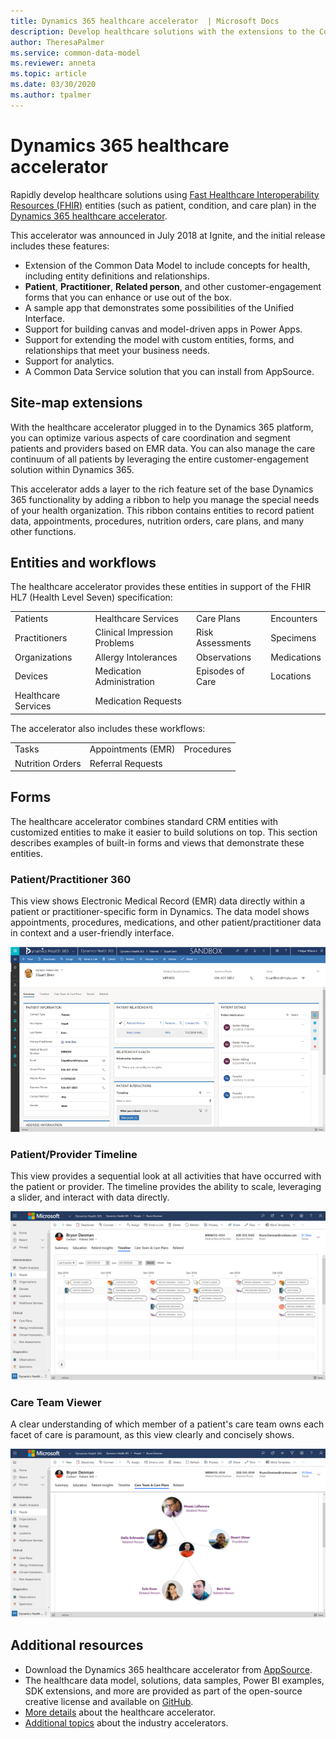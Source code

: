```yaml
---
title: Dynamics 365 healthcare accelerator  | Microsoft Docs
description: Develop healthcare solutions with the extensions to the Common Data Model and built-in forms and views of the Dynamics 365 healthcare accelerator.
author: TheresaPalmer
ms.service: common-data-model
ms.reviewer: anneta
ms.topic: article
ms.date: 03/30/2020
ms.author: tpalmer
---
```


<!-- from editor: In line 60, should it be Dynamics 365? -->


# Dynamics 365 healthcare accelerator

Rapidly develop healthcare solutions using [Fast Healthcare Interoperability Resources (FHIR)](https://www.hl7.org/fhir/overview.html) entities (such as patient, condition, and care plan) in the [Dynamics 365 healthcare accelerator](https://appsource.microsoft.com/product/dynamics-365/msemr.healthcarecommondatamodel?tab=Overview).

This accelerator was announced in July 2018 at Ignite, and the initial release includes these features:

- Extension of the Common Data Model to include concepts for health, including entity definitions and relationships.
- **Patient**, **Practitioner**, **Related person**, and other customer-engagement forms that you can enhance or use out of the box.
- A sample app that demonstrates some possibilities of the Unified Interface.
- Support for building canvas and model-driven apps in Power Apps.
- Support for extending the model with custom entities, forms, and relationships that meet your business needs.
- Support for analytics.
- A Common Data Service solution that you can install from AppSource.

## Site-map extensions

With the healthcare accelerator plugged in to the Dynamics 365 platform, you can optimize various aspects of care coordination and segment patients and providers based on EMR data. You can also manage the care continuum of all patients by leveraging the entire customer-engagement solution within Dynamics 365.

This accelerator adds a layer to the rich feature set of the base Dynamics 365 functionality by adding a ribbon to help you manage the special needs of your health organization. This ribbon contains entities to record patient data, appointments, procedures, nutrition orders, care plans, and many other functions.

## Entities and workflows

The healthcare accelerator provides these entities in support of the FHIR HL7 (Health Level Seven) specification:

| | | | |
| ------- | -----------------|------------------| ------------|
| Patients | Healthcare Services | Care Plans | Encounters |
|Practitioners | Clinical Impression Problems | Risk Assessments |Specimens|
|Organizations | Allergy Intolerances | Observations |Medications |
|Devices | Medication Administration | Episodes of Care |Locations |
| Healthcare Services | Medication Requests | | |

The accelerator also includes these workflows:

| | | |
| ------- | -----------------|------------------|
|Tasks | Appointments (EMR) | Procedures|
|Nutrition Orders | Referral Requests |

## Forms

The healthcare accelerator combines standard CRM entities with customized entities to make it easier to build solutions on top. This section describes examples of built-in forms and views that demonstrate these entities.

### Patient/Practitioner 360

This view shows Electronic Medical Record (EMR) data directly within a patient or practitioner-specific form in Dynamics. The data model shows appointments, procedures, medications, and other patient/practitioner data in context and a user-friendly interface.

![Patient Practitioner 360](media/health-patientpractitioner.png)

### Patient/Provider Timeline

This view provides a sequential look at all activities that have occurred with the patient or provider. The timeline provides the ability to scale, leveraging a slider, and interact with data directly.

![Patient Provider Timeline](media/TimelineNew.PNG)

### Care Team Viewer

A clear understanding of which member of a patient's care team owns each facet of care is paramount, as this view clearly and concisely shows.

![Care Team Viewer](media/CareTeamNew.PNG)

## Additional resources

- Download the Dynamics 365 healthcare accelerator from [AppSource](https://appsource.microsoft.com/product/dynamics-365/msemr.healthcarecommondatamodel?tab=Overview).
- The healthcare data model, solutions, data samples, Power BI examples, SDK extensions, and more are provided as part of the open-source creative license and available on [GitHub](https://github.com/microsoft/Industry-Accelerator-Health).
- [More details](https://community.dynamics.com/365/b/healthaccelerator/archive/2018/07/19/dynamics-365-health-accelerator-solution-first-look) about the healthcare accelerator.
- [Additional topics](https://community.dynamics.com/365/b/dynamics365isvsuccess/archive/2018/08/01/dynamics-365-brings-industry-focus-through-the-microsoft-power-platform-and-solution-accelerators) about the industry accelerators.

